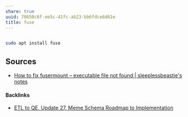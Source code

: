 ```yaml
---
share: true
uuid: 78650c6f-ee5c-41fc-ab23-bb6fdce6d61e
title: fuse
---
```

``` bash

sudo apt install fuse

```

## Sources

* [How to fix fusermount – executable file not found | sleeplessbeastie's notes](https://blog.sleeplessbeastie.eu/2019/09/25/how-to-fix-fusermount-executable-file-not-found/)

#### Backlinks

* [ETL to QE, Update 27, Meme Schema Roadmap to Implementation](/f0940244-8feb-4c30-99b6-d64f155c0d10)